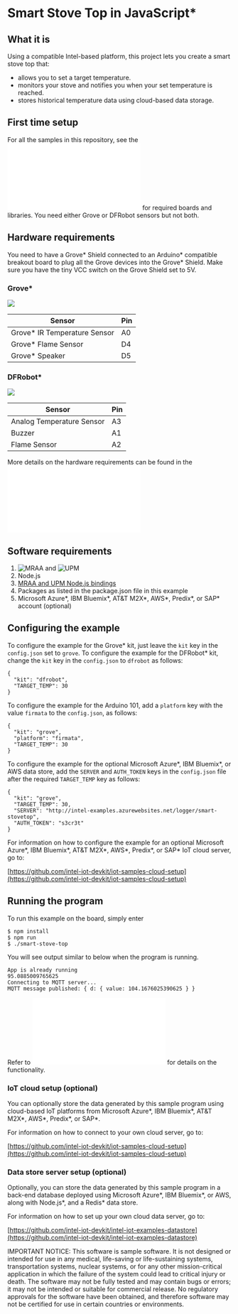 # Smart Stove Top in JavaScript*

## What it is

Using a compatible Intel-based platform, this project lets you create a smart stove top that:<br>
- allows you to set a target temperature.<br>
- monitors your stove and notifies you when your set temperature is reached.<br>
- stores historical temperature data using cloud-based data storage.

## First time setup  
For all the samples in this repository, see the ![General Setup Instructions](./../../README.md#setup) for required boards and libraries. You need either Grove or DFRobot sensors but not both.

## Hardware requirements

You need to have a Grove\* Shield connected to an Arduino\* compatible breakout board to plug all the Grove devices into the Grove\* Shield. Make sure you have the tiny VCC switch on the Grove Shield set to 5V.

### Grove\*

![](./../../smart-stove-top/images/smart-stove-grove.JPG)

Sensor | Pin
--- | ---
Grove\* IR Temperature Sensor | A0
Grove\* Flame Sensor | D4
Grove\* Speaker | D5

### DFRobot\* 

![](./../../smart-stove-top/images/smart-stove-dfrobot.JPG)

Sensor | Pin
--- | ---
Analog Temperature Sensor | A3
Buzzer | A1
Flame Sensor | A2

More details on the hardware requirements can be found in the ![project README](./../README.md)

## Software requirements

1. ![MRAA](https://github.com/intel-iot-devkit/mraa) and ![UPM](https://upm.mraa.io) 
1. Node.js 
2. [MRAA and UPM Node.js bindings](https://github.com/intel-iot-devkit/upm/blob/master/docs/installing.md)
2. Packages as listed in the package.json file in this example 
2. Microsoft Azure\*, IBM Bluemix\*, AT&T M2X\*, AWS\*, Predix\*, or SAP\* account (optional)

## Configuring the example

To configure the example for the Grove\* kit, just leave the `kit` key in the `config.json` set to `grove`. To configure the example for the DFRobot\* kit, change the `kit` key in the `config.json` to `dfrobot` as follows:

```
{
  "kit": "dfrobot",
  "TARGET_TEMP": 30
}
```

To configure the example for the Arduino 101, add a `platform` key with the value `firmata` to the `config.json`, as follows:

```
{
  "kit": "grove",
  "platform": "firmata",
  "TARGET_TEMP": 30
}
```

To configure the example for the optional Microsoft Azure\*, IBM Bluemix\*, or AWS data store, add the `SERVER` and `AUTH_TOKEN` keys in the `config.json` file after the required `TARGET_TEMP` key as follows:

```
{
  "kit": "grove",
  "TARGET_TEMP": 30,
  "SERVER": "http://intel-examples.azurewebsites.net/logger/smart-stovetop",
  "AUTH_TOKEN": "s3cr3t"
}
```

For information on how to configure the example for an optional Microsoft Azure\*, IBM Bluemix\*, AT&T M2X\*, AWS\*, Predix\*, or SAP\* IoT cloud server, go to:

[https://github.com/intel-iot-devkit/iot-samples-cloud-setup](https://github.com/intel-iot-devkit/iot-samples-cloud-setup)

## Running the program 

To run this example on the board, simply enter

    $ npm install
    $ npm run
    $ ./smart-stove-top
   
You will see output similar to below when the program is running.

```
App is already running 
95.0885009765625 
Connecting to MQTT server... 
MQTT message published: { d: { value: 104.1676025390625 } } 
```

Refer to ![How it Works](./../README.md#how-it-works) for details on the functionality.

### IoT cloud setup (optional)

You can optionally store the data generated by this sample program using cloud-based IoT platforms from Microsoft Azure\*, IBM Bluemix\*, AT&T M2X\*, AWS\*, Predix\*, or SAP\*.

For information on how to connect to your own cloud server, go to:

[https://github.com/intel-iot-devkit/iot-samples-cloud-setup](https://github.com/intel-iot-devkit/iot-samples-cloud-setup)

### Data store server setup (optional)

Optionally, you can store the data generated by this sample program in a back-end database deployed using Microsoft Azure\*, IBM Bluemix\*, or AWS, along with Node.js\*, and a Redis\* data store.

For information on how to set up your own cloud data server, go to:

[https://github.com/intel-iot-devkit/intel-iot-examples-datastore](https://github.com/intel-iot-devkit/intel-iot-examples-datastore)

IMPORTANT NOTICE: This software is sample software. It is not designed or intended for use in any medical, life-saving or life-sustaining systems, transportation systems, nuclear systems, or for any other mission-critical application in which the failure of the system could lead to critical injury or death. The software may not be fully tested and may contain bugs or errors; it may not be intended or suitable for commercial release. No regulatory approvals for the software have been obtained, and therefore software may not be certified for use in certain countries or environments.
